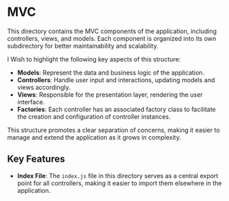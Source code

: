# MVC

This directory contains the MVC components of the application, including controllers, views, and models. Each component is organized into its own subdirectory for better maintainability and scalability.

I Wish to highlight the following key aspects of this structure:

- **Models**: Represent the data and business logic of the application.
- **Controllers**: Handle user input and interactions, updating models and views accordingly.
- **Views**: Responsible for the presentation layer, rendering the user interface.
- **Factories**: Each controller has an associated factory class to facilitate the creation and configuration of controller instances.

This structure promotes a clear separation of concerns, making it easier to manage and extend the application as it grows in complexity.

## Key Features

- **Index File**: The `index.js` file in this directory serves as a central export point for all controllers, making it easier to import them elsewhere in the application.
